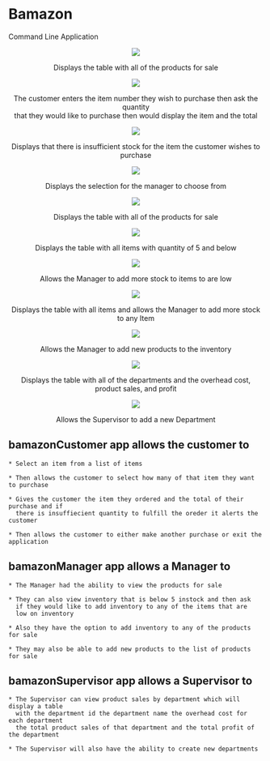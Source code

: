 # Bamazon
Command Line Application 
    <p align = "center"><img src = "./images/bamCustomer.png"></p>
    <p align = "center">Displays the table with all of the products for sale</p>
    <p align = "center"><img src = "./images/customerPurchase.png"></p>
    <p align = "center">The customer enters the item number they wish to purchase then ask the quantity <br/>
     that they would like to purchase then would display the item and the total</p>
    <p align = "center"><img src = "./images/insuffiecentstock.png"></p>
    <p align = "center">Displays that there is insufficient stock for the item the customer wishes to purchase</p>
    <p align = "center"><img src = "./images/bamManager.png"></p>
    <p align = "center">Displays the selection for the manager to choose from</p>
    <p align = "center"><img src = "./images/viewProducts.png"></p>
    <p align = "center">Displays the table with all of the products for sale</p>
    <p align = "center"><img src = "./images/lowInventory.png"></p>
    <p align = "center">Displays the table with all items with quantity of 5 and below</p>
    <p align = "center"><img src = "./images/addtoLow.png"></p>
    <p align = "center">Allows the Manager to add more stock to items to are low</p>
    <p align = "center"><img src = "./images/addinventory.png"></p>
    <p align = "center">Displays the table with all items and allows the Manager to add more stock to any Item </p>
    <p align = "center"><img src = "./images/inventoryadded.png"></p>
    <p align = "center">Allows the Manager to add new products to the inventory</p>
    <p align = "center"><img src = "./images/departmentview.png"></p>
    <p align = "center">Displays the table with all of the departments and the overhead cost, product sales, and profit</p>
    <p align = "center"><img src = "./images/addDepartment.png"></p>
    <p align = "center">Allows the Supervisor to add a new Department</p>


## bamazonCustomer app allows the customer to
    * Select an item from a list of items

    * Then allows the customer to select how many of that item they want to purchase

    * Gives the customer the item they ordered and the total of their purchase and if 
      there is insuffiecient quantity to fulfill the oreder it alerts the customer

    * Then allows the customer to either make another purchase or exit the application

## bamazonManager app allows a Manager to 

    * The Manager had the ability to view the products for sale

    * They can also view inventory that is below 5 instock and then ask 
      if they would like to add inventory to any of the items that are 
      low on inventory

    * Also they have the option to add inventory to any of the products for sale

    * They may also be able to add new products to the list of products for sale

## bamazonSupervisor app allows a Supervisor to

    * The Supervisor can view product sales by department which will display a table 
      with the department id the department name the overhead cost for each department 
      the total product sales of that department and the total profit of the department

    * The Supervisor will also have the ability to create new departments


  